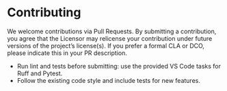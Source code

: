 # Contributing

We welcome contributions via Pull Requests. By submitting a contribution, you agree that the Licensor may relicense your contribution under future versions of the project’s license(s). If you prefer a formal CLA or DCO, please indicate this in your PR description.

- Run lint and tests before submitting: use the provided VS Code tasks for Ruff and Pytest.
- Follow the existing code style and include tests for new features.
